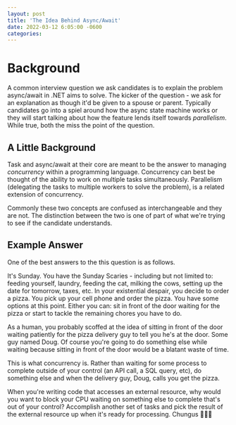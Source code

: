 ```yaml
---
layout: post
title: 'The Idea Behind Async/Await'
date: 2022-03-12 6:05:00 -0600
categories:
---
```


# Background

A common interview question we ask candidates is to explain the problem async/await in .NET aims to solve. The kicker of the question - we ask for an explanation as though it'd be given to a spouse or parent. Typically candidates go into a spiel around how the async state machine works or they will start talking about how the feature lends itself towards _parallelism_. While true, both the miss the point of the question.

## A Little Background

Task and async/await at their core are meant to be the answer to managing _concurrency_ within a programming language. Concurrency can best be thought of the ability to work on multiple tasks simultaneously. Parallelism (delegating the tasks to multiple workers to solve the problem), is a related extension of concurrency.

Commonly these two concepts are confused as interchangeable and they are not. The distinction between the two is one of part of what we're trying to see if the candidate understands.

## Example Answer

One of the best answers to the this question is as follows.

It's Sunday. You have the Sunday Scaries - including but not limited to: feeding yourself, laundry, feeding the cat, milking the cows, setting up the date for tomorrow, taxes, etc. In your existential despair, you decide to order a pizza. You pick up your cell phone and order the pizza. You have some options at this point. Either you can: sit in front of the door waiting for the pizza or start to tackle the remaining chores you have to do.

As a human, you probably scoffed at the idea of sitting in front of the door waiting patiently for the pizza delivery guy to tell you he's at the door. Some guy named Doug. Of course you're going to do something else while waiting because sitting in front of the door would be a blatant waste of time.

This is what concurrency is. Rather than waiting for some process to complete outside of your control (an API call, a SQL query, etc), do something else and when the delivery guy, Doug, calls you get the pizza.

When you're writing code that accesses an external resource, why would you want to block your CPU waiting on something else to complete that's out of your control? Accomplish another set of tasks and pick the result of the external resource up when it's ready for processing. Chungus 👀👀👀
